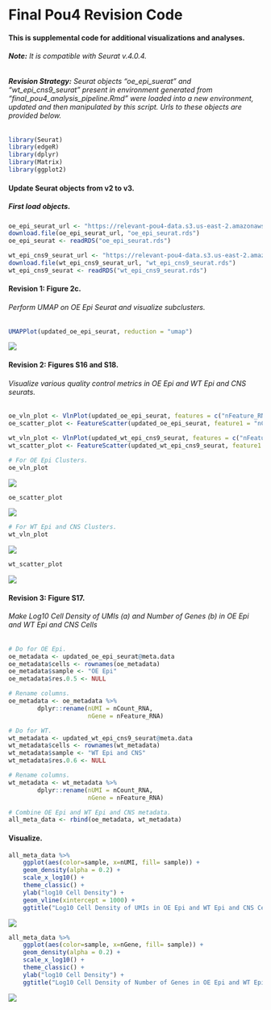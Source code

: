 Final Pou4 Revision Code
================

#### This is supplemental code for additional visualizations and analyses.

###### **Note:** It is compatible with Seurat v.4.0.4.

###### **Revision Strategy:** Seurat objects “oe\_epi\_suerat” and “wt\_epi\_cns9\_seurat” present in environment generated from “final\_pou4\_analysis\_pipeline.Rmd” were loaded into a new environment, updated and then manipulated by this script. Urls to these objects are provided below.

``` r
library(Seurat)
library(edgeR)
library(dplyr)
library(Matrix)
library(ggplot2)
```

#### **Update Seurat objects from v2 to v3.**

##### First load objects.

``` r
oe_epi_seurat_url <- "https://relevant-pou4-data.s3.us-east-2.amazonaws.com/pou4_revision_code_relevant_objects/oe_epi_seurat.rds"
download.file(oe_epi_seurat_url, "oe_epi_seurat.rds")
oe_epi_seurat <- readRDS("oe_epi_seurat.rds")

wt_epi_cns9_seurat_url <- "https://relevant-pou4-data.s3.us-east-2.amazonaws.com/pou4_revision_code_relevant_objects/wt_epi_cns9_seurat.rds"
download.file(wt_epi_cns9_seurat_url, "wt_epi_cns9_seurat.rds")
wt_epi_cns9_seurat <- readRDS("wt_epi_cns9_seurat.rds")
```

#### **Revision 1:** Figure 2c.

###### Perform UMAP on OE Epi Seurat and visualize subclusters.

``` r
UMAPPlot(updated_oe_epi_seurat, reduction = "umap")
```

![](final_pou4_revision_code_files/figure-gfm/unnamed-chunk-5-1.png)<!-- -->

#### **Revision 2:** Figures S16 and S18.

###### Visualize various quality control metrics in OE Epi and WT Epi and CNS seurats.

``` r
oe_vln_plot <- VlnPlot(updated_oe_epi_seurat, features = c("nFeature_RNA", "nCount_RNA"), ncol = 2)
oe_scatter_plot <- FeatureScatter(updated_oe_epi_seurat, feature1 = "nCount_RNA", feature2 = "nFeature_RNA")

wt_vln_plot <- VlnPlot(updated_wt_epi_cns9_seurat, features = c("nFeature_RNA", "nCount_RNA"), ncol = 2)
wt_scatter_plot <- FeatureScatter(updated_wt_epi_cns9_seurat, feature1 = "nCount_RNA", feature2 = "nFeature_RNA")

# For OE Epi Clusters.
oe_vln_plot
```

![](final_pou4_revision_code_files/figure-gfm/unnamed-chunk-6-1.png)<!-- -->

``` r
oe_scatter_plot
```

![](final_pou4_revision_code_files/figure-gfm/unnamed-chunk-6-2.png)<!-- -->

``` r
# For WT Epi and CNS Clusters.
wt_vln_plot
```

![](final_pou4_revision_code_files/figure-gfm/unnamed-chunk-6-3.png)<!-- -->

``` r
wt_scatter_plot
```

![](final_pou4_revision_code_files/figure-gfm/unnamed-chunk-6-4.png)<!-- -->

#### **Revision 3:** Figure S17.

###### Make Log10 Cell Density of UMIs (a) and Number of Genes (b) in OE Epi and WT Epi and CNS Cells

``` r
# Do for OE Epi.
oe_metadata <- updated_oe_epi_seurat@meta.data
oe_metadata$cells <- rownames(oe_metadata)
oe_metadata$sample <- "OE Epi"
oe_metadata$res.0.5 <- NULL

# Rename columns.
oe_metadata <- oe_metadata %>%
        dplyr::rename(nUMI = nCount_RNA,
                      nGene = nFeature_RNA)

# Do for WT.
wt_metadata <- updated_wt_epi_cns9_seurat@meta.data
wt_metadata$cells <- rownames(wt_metadata)
wt_metadata$sample <- "WT Epi and CNS"
wt_metadata$res.0.6 <- NULL

# Rename columns.
wt_metadata <- wt_metadata %>%
        dplyr::rename(nUMI = nCount_RNA,
                      nGene = nFeature_RNA)

# Combine OE Epi and WT Epi and CNS metadata.
all_meta_data <- rbind(oe_metadata, wt_metadata)
```

#### **Visualize.**

``` r
all_meta_data %>% 
    ggplot(aes(color=sample, x=nUMI, fill= sample)) +
    geom_density(alpha = 0.2) + 
    scale_x_log10() + 
    theme_classic() +
    ylab("log10 Cell Density") +
    geom_vline(xintercept = 1000) +
    ggtitle("Log10 Cell Density of UMIs in OE Epi and WT Epi and CNS Cells") 
```

![](final_pou4_revision_code_files/figure-gfm/unnamed-chunk-8-1.png)<!-- -->

``` r
all_meta_data %>% 
    ggplot(aes(color=sample, x=nGene, fill= sample)) +
    geom_density(alpha = 0.2) + 
    scale_x_log10() + 
    theme_classic() +
    ylab("log10 Cell Density") +
    ggtitle("Log10 Cell Density of Number of Genes in OE Epi and WT Epi and CNS Cells") 
```

![](final_pou4_revision_code_files/figure-gfm/unnamed-chunk-8-2.png)<!-- -->
